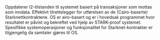 Oppdaterer l2-tilstanden til systemet basert på transaksjoner som mottas som inndata. Effektivt tilrettelegger for utførelsen av de (Cairo-baserte) Starknettkontraktene. OS er airo-basert og er i hovedsak programmet hvor resultatet er påvist og bekreftet ved hjelp av STARK-proof systemet. Spesifikke systemoperasjoner og funksjonalitet for Starknet-kontrakter er tilgjengelig da samtaler gjøres til OS.
